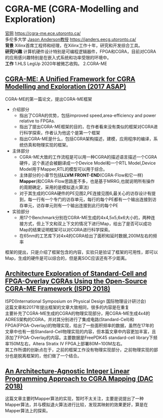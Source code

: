 # CGRA-ME (CGRA-Modelling and Exploration)

[官网](https://cgra-me.ece.utoronto.ca/) https://cgra-me.ece.utoronto.ca/  
多伦多大学 [Jason Anderson教授](https://janders.eecg.utoronto.ca/) https://janders.eecg.utoronto.ca/  
**背景** Xilinx首席工程师和经理，在Xilinx工作十年，研究和开发综合工具。  
**研究兴趣** 计算机硬件设计特别是可编程逻辑器件，FPGA和CGRA，目前对CGRA的应用感兴趣特别是在嵌入式系统和功率受限的环境中。  
**工作** 1.HLS LegUp 2020年被微芯收购。 2.CGRA-ME

## [CGRA-ME: A Unified Framework for CGRA Modelling and Exploration (2017 ASAP)](https://github.com/chaozhang2000/ARGC-learning/blob/main/paper/asap2017.pdf) 

CGRA-ME的第一篇论文，提出CGRA-ME框架
* 介绍部分
	* 指出了CGRA的优势，包括improved speed,area-efficiency and power relative to FPGAs.
	* 指出了提出CGRA-ME框架的目的，在作者看来没有类似的框架对CGRA进行科学探索，作者认为他这个是第一个框架
	* 指出CGRA-ME是什么，包括CGRA架构描述，建模，应用程序的编译，系统仿真和物理实现的框架。
* 主体部分
	* CGRA-ME大致的工作流程是可以用一种CGRA的描述语言描述一个CGRA硬件，这个表述会被翻译成一个Device Model和一个RTL Model,Device Model用于Mapper,RTL的模型可以用于综合。
	* 主体部分的小章节包括**LLVM FRONT-END**(CGRA-Flow和它一样) **Mapper**(和CGRA-Flow思路差不多，也是基于MRRG,也就说明所有操作的周期确定，采用的是模拟退火算法)
	* 对于其生成的CGRA硬件的PE见图2,PE连接见图6,最关心的访存设计有提到，每一行有一个专门的访存单元，每行的每个PE都有一个输出连接到访存单元，访存单元则有一个输出连接到此行的每个PE
* 实验部分
	* 用17个Benchmark分别在CGRA-ME生成的4x4,5x5,6x6大小的，两种连接方式，但上下文和双上下文的情况下进行Map，给出了是否可以成功Map的结果证明框架可以对CGRA进行科学探索。
	* 在65nm的工艺库下对4x4的CGRA给出了面积和延时数据,200M左右的频率

框架的提出，只是介绍了框架包含的内容，实验只是验证了框架的可用性，即可以Map，生成的硬件是可以综合的，但是离SOC应该还有不少距离。

## [Architecture Exploration of Standard-Cell and FPGA-Overlay CGRAs Using the Open-Source CGRA-ME Framework (ISPD 2018)](https://github.com/chaozhang2000/ARGC-learning/blob/main/paper/ispd003i-chinA.pdf)

ISPD(International Symposium on Physical Design 国际物理设计研讨会)  
这篇文章和2017年提出框架的文章大致相同，很多的内容是在重复  
主要补充了CGRA-ME生成的CGRA的物理实现部分，用CGRA-ME生成4x4的ADRES架构的CGRA，并对其分别进行了集成电路(Standard-Cell)和FPGA(FPGA-Overlay)的物理实现，给出了一些面积频率的数据，虽然在17年的文章中也有一些Standard-Cell物理实现的内容，但本篇文章中内容更加丰富，且添加了FPGA-Overlay的内容。主要数据是FreePDK45 standard-cell library下频率150M左右，Altera Stratix IV FPGA上部署80M~100M左右。  
其工作所谓的创新点在于，之前的框架工作没有物理实现部分，之前物理实现的部分也是脱离框架的，他们做了一个结合。


## [An Architecture-Agnostic Integer Linear Programming Approach to CGRA Mapping (DAC 2018)](https://github.com/chaozhang2000/ARGC-learning/blob/main/paper/dac2018.pdf)

这篇文章主要时Mapper算法的实现，暂时不太关注，主要是说提出了一种Mapper算法，并与模拟退火算法进行比较，发现其映射的效果更好，算是在Mapper算法上的探索。


